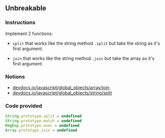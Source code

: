 ## Unbreakable

### Instructions

Implement 2 functions:
- `split` that works like the string method `.split` but take the string as
  it's first argument.

- `join` that works like the string method `.join` but take the array as
  it's first argument.


### Notions

- [devdocs.io/javascript/global_objects/array/join](https://devdocs.io/javascript/global_objects/array/join)
- [devdocs.io/javascript/global_objects/string/split](https://devdocs.io/javascript/global_objects/string/split)


### Code provided
```js
String.prototype.split = undefined
String.prototype.match = undefined
RegExp.prototype.exec = undefined
Array.prototype.join = undefined
```
